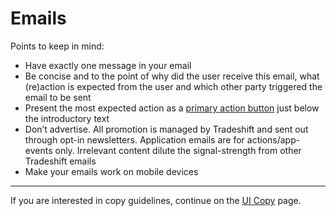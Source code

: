 # Emails

Points to keep in mind:

* Have exactly one message in your email
* Be concise and to the point of why did the user receive this email, what (re)action is expected from the user and which other party triggered the email to be sent
* Present the most expected action as a [primary action button](http://tradeshift.github.io/#design/copy/buttons.html) just below the introductory text
* Don’t advertise. All promotion is managed by Tradeshift and sent out through opt-in newsletters. Application emails are for actions/app-events only. Irrelevant content dilute the signal-strength from other Tradeshift emails
* Make your emails work on mobile devices


------------------------------------------------------------------------

If you are interested in copy guidelines, continue on the [UI Copy](//tradeshift.github.io/#design/copy/index.html) page.
